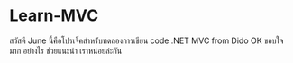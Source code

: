 # Learn-MVC
สวัสดี June นี้คือโปรเจ็คสำหร้ับทดลองการเขียน code .NET MVC from Dido
OK ขอบใจมาก อย่างไร ช่วยแนะนำ เราหน่อยล่ะกัน 
